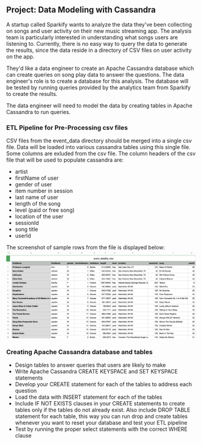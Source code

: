 ## Project: Data Modeling with Cassandra
A startup called Sparkify wants to analyze the data they've been collecting on songs and user activity on their new music streaming app. The analysis team is particularly interested in understanding what songs users are listening to. Currently, there is no easy way to query the data to generate the results, since the data reside in a directory of CSV files on user activity on the app.

They'd like a data engineer to create an Apache Cassandra database which can create queries on song play data to answer the questions. The data engineer's role is to create a database for this analysis. The database will be tested by running queries provided by the analytics team from Sparkify to create the results.

The data engineer will need to model the data by creating tables in Apache Cassandra to run queries. 

### ETL Pipeline for Pre-Processing csv files
CSV files from the event_data directory should be merged into a single csv file. Data will be loaded into various cassandra tables using this single file. Some columns are exluded from the csv file. The column headers of the csv file that will be used to populate cassandra are:

-   artist
-   firstName of user
-   gender of user
-   item number in session
-   last name of user
-   length of the song
-   level (paid or free song)
-   location of the user
-   sessionId
-   song title
-   userId

The screenshot of sample rows from the file is displayed below:
![Event File Sample Rows](/event_datafile_new.png)



### Creating Apache Cassandra database and tables
-   Design tables to answer queries that users are likely to make
-   Write Apache Cassandra CREATE KEYSPACE and SET KEYSPACE statements
-   Develop your CREATE statement for each of the tables to address each question
-  Load the data with INSERT statement for each of the tables
-   Include IF NOT EXISTS clauses in your CREATE statements to create tables only if the tables do not already exist. Also include DROP TABLE statement for each table, this way you can run drop and create tables whenever you want to reset your database and test your ETL pipeline
-   Test by running the proper select statements with the correct WHERE clause

